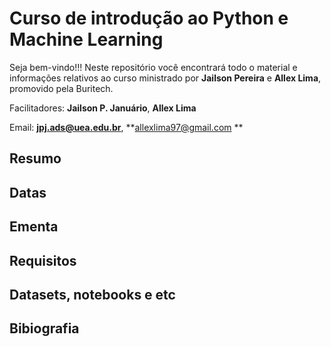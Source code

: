 # Curso de introdução ao Python e Machine Learning
Seja bem-vindo!!! Neste repositório você encontrará todo o material e informações relativos ao curso ministrado por **Jailson Pereira** e **Allex Lima**, promovido pela Buritech.

Facilitadores: **Jailson P. Januário**, **Allex Lima**

Email: **jpj.ads@uea.edu.br**, **allexlima97@gmail.com **

## Resumo

## Datas

## Ementa

## Requisitos

## Datasets, notebooks e etc

## Bibiografia
